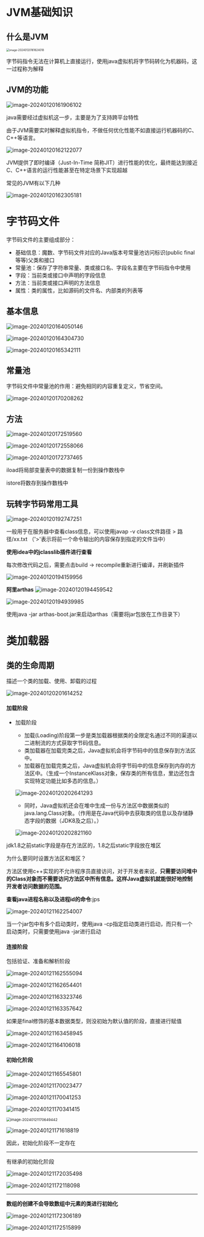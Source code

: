 # JVM基础知识

## 什么是JVM

<img src="C:\Users\29579\AppData\Roaming\Typora\typora-user-images\image-20240120161624018.png" alt="image-20240120161624018" style="zoom: 50%;" />

字节码指令无法在计算机上直接运行，使用java虚拟机将字节码转化为机器码，这一过程称为解释

## JVM的功能

![image-20240120161906102](C:\Users\29579\AppData\Roaming\Typora\typora-user-images\image-20240120161906102.png)

java需要经过虚拟机这一步，主要是为了支持跨平台特性

由于JVM需要实时解释虚拟机指令，不做任何优化性能不如直接运行机器码的C、C++等语言。

![image-20240120162122077](C:\Users\29579\AppData\Roaming\Typora\typora-user-images\image-20240120162122077.png)

JVM提供了即时编译（Just-In-Time 简称JIT）进行性能的优化，最终能达到接近C、C++语言的运行性能甚至在特定场景下实现超越

常见的JVM有以下几种

![image-20240120162305181](C:\Users\29579\AppData\Roaming\Typora\typora-user-images\image-20240120162305181.png)

# 字节码文件

字节码文件的主要组成部分：

- 基础信息：魔数、字节码文件对应的Java版本号常量池访问标识(public final等等)父类和接口
- 常量池：保存了字符串常量、类或接口名、字段名主要在字节码指令中使用
- 字段：当前类或接口中声明的字段信息
- 方法：当前类或接口声明的方法信息
- 属性：类的属性，比如源码的文件名、内部类的列表等

## 基本信息

![image-20240120164050146](C:\Users\29579\AppData\Roaming\Typora\typora-user-images\image-20240120164050146.png)

![image-20240120164304730](C:\Users\29579\AppData\Roaming\Typora\typora-user-images\image-20240120164304730.png)

![image-20240120165342111](C:\Users\29579\AppData\Roaming\Typora\typora-user-images\image-20240120165342111.png)

## 常量池

字节码文件中常量池的作用：避免相同的内容重复定义，节省空间。

![image-20240120170208262](C:\Users\29579\AppData\Roaming\Typora\typora-user-images\image-20240120170208262.png)

## 方法

![image-20240120172519560](C:\Users\29579\AppData\Roaming\Typora\typora-user-images\image-20240120172519560.png)

![image-20240120172558066](C:\Users\29579\AppData\Roaming\Typora\typora-user-images\image-20240120172558066.png)

![image-20240120172737465](C:\Users\29579\AppData\Roaming\Typora\typora-user-images\image-20240120172737465.png)

iload将局部变量表中的数据复制一份到操作数栈中

istore将数存到操作数栈中

## 玩转字节码常用工具

![image-20240120192747251](C:\Users\29579\AppData\Roaming\Typora\typora-user-images\image-20240120192747251.png)

一般用于在服务器中查看class信息，可以使用javap -v class文件路径 > 路径/xx.txt （'>'表示将前一个命令输出的内容保存到指定的文件当中）

**使用idea中的jclasslib插件进行查看**

每次修改代码之后，需要点击build -> recompile重新进行编译，并刷新插件

![image-20240120194159956](C:\Users\29579\AppData\Roaming\Typora\typora-user-images\image-20240120194159956.png)

**阿里arthas**
![image-20240120194459542](C:\Users\29579\AppData\Roaming\Typora\typora-user-images\image-20240120194459542.png)

![image-20240120194939985](C:\Users\29579\AppData\Roaming\Typora\typora-user-images\image-20240120194939985.png)

使用java -jar arthas-boot.jar来启动arthas（需要将jar包放在工作目录下）

# 类加载器

## 类的生命周期

描述一个类的加载、使用、卸载的过程

![image-20240120201614252](C:\Users\29579\AppData\Roaming\Typora\typora-user-images\image-20240120201614252.png)

#### 加载阶段

- 加载阶段

  - 加载(Loading)阶段第一步是类加载器根据类的全限定名通过不同的渠道以二进制流的方式获取字节码信息。
  - 类加载器在加载完类之后，Java虚拟机会将字节码中的信息保存到方法区中。
  - 加载器在加载完类之后，Java虚拟机会将字节码中的信息保存到内存的方法区中。（生成一个InstanceKlass对象，保存类的所有信息，里边还包含实现特定功能比如多态的信息。）

  ![image-20240120202641293](C:\Users\29579\AppData\Roaming\Typora\typora-user-images\image-20240120202641293.png)

  - 同时，Java虚拟机还会在堆中生成一份与方法区中数据类似的java.lang.Class对象。（作用是在Java代码中去获取类的信息以及存储静态字段的数据（JDK8及之后）。）

  ![image-20240120202821160](C:\Users\29579\AppData\Roaming\Typora\typora-user-images\image-20240120202821160.png)

jdk1.8之前static字段是存在方法区的，1.8之后static字段放在堆区

为什么要同时设置方法区和堆区？

方法区使用c++实现的不允许程序员直接访问，对于开发者来说，**只需要访问堆中的Class对象而不需要访问方法区中所有信息。这样Java虚拟机就能很好地控制开发者访问数据的范围。**

**查看java进程名称以及进程id的命令**:jps

![image-20240121162254007](C:/Users/29579/AppData/Roaming/Typora/typora-user-images/image-20240121162254007.png)

当一个jar包中有多个启动类时，使用java -cp指定启动类进行启动，而只有一个启动类时，只需要使用java -jar进行启动

#### 连接阶段

包括验证、准备和解析阶段

![image-20240121162555094](C:/Users/29579/AppData/Roaming/Typora/typora-user-images/image-20240121162555094.png)

![image-20240121162654401](C:/Users/29579/AppData/Roaming/Typora/typora-user-images/image-20240121162654401.png)

![image-20240121163323746](C:/Users/29579/AppData/Roaming/Typora/typora-user-images/image-20240121163323746.png)

![image-20240121163357642](C:/Users/29579/AppData/Roaming/Typora/typora-user-images/image-20240121163357642.png)

如果是final修饰的基本数据类型，则没初始为默认值的阶段，直接进行赋值

![image-20240121163458945](C:/Users/29579/AppData/Roaming/Typora/typora-user-images/image-20240121163458945.png)

![image-20240121164106018](C:/Users/29579/AppData/Roaming/Typora/typora-user-images/image-20240121164106018.png)

#### 初始化阶段

![image-20240121165545801](C:/Users/29579/AppData/Roaming/Typora/typora-user-images/image-20240121165545801.png)

![image-20240121170023477](C:/Users/29579/AppData/Roaming/Typora/typora-user-images/image-20240121170023477.png)

![image-20240121170041253](C:/Users/29579/AppData/Roaming/Typora/typora-user-images/image-20240121170041253.png)

![image-20240121170341415](C:/Users/29579/AppData/Roaming/Typora/typora-user-images/image-20240121170341415.png)

<img src="C:/Users/29579/AppData/Roaming/Typora/typora-user-images/image-20240121170649442.png" alt="image-20240121170649442" style="zoom:67%;" />

![image-20240121171618819](C:/Users/29579/AppData/Roaming/Typora/typora-user-images/image-20240121171618819.png)

因此，初始化阶段不一定存在

-----

有继承的初始化阶段

![image-20240121172035498](C:/Users/29579/AppData/Roaming/Typora/typora-user-images/image-20240121172035498.png)

![image-20240121172118098](C:/Users/29579/AppData/Roaming/Typora/typora-user-images/image-20240121172118098.png)

----

**数组的创建不会导致数组中元素的类进行初始化**

![image-20240121172306189](C:/Users/29579/AppData/Roaming/Typora/typora-user-images/image-20240121172306189.png)

![image-20240121172515899](C:/Users/29579/AppData/Roaming/Typora/typora-user-images/image-20240121172515899.png)
